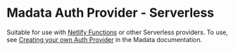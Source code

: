 # Madata Auth Provider - Serverless

Suitable for use with [Netlify Functions](https://www.netlify.com/products/functions/) or other Serverless providers.
To use, see [Creating your own Auth Provider](https://madata.dev/docs/advanced/) in the Madata documentation.
